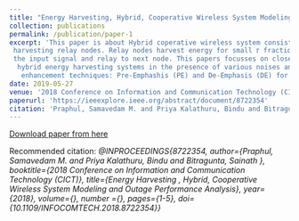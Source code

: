 ```yaml
---
title: "Energy Harvesting, Hybrid, Cooperative Wireless System Modeling and Outage Performance Analysis"
collection: publications
permalink: /publication/paper-1
excerpt: 'This paper is about Hybrid coperative wireless system consisting of analog and digital link with energy
 harvesting relay nodes. Relay nodes harvest energy for small 𝜏 fraction and uses this harvested energy to process
 the input signal and relay to next node. This papers focusses on closed loop form of outage probability of these
  hybrid energy harvesting systems in the presence of various noises and purports the usage of 2 signal
   enhancement techniques: Pre-Emphashis (PE) and De-Emphasis (DE) for lowering the outage probability'
date: 2019-05-27
venue: '2018 Conference on Information and Communication Technology (CICT)'
paperurl: 'https://ieeexplore.ieee.org/abstract/document/8722354'
citation: 'Praphul, Samavedam M. and Priya Kalathuru, Bindu and Bitragunta, Sainath (2019). &quot;Energy Harvesting, Hybrid, Cooperative Wireless System Modeling and Outage Performance Analysis.&quot; <i>2018 Conference on Information and Communication Technology (CICT)</i>. 1(1).'
---
```


[Download paper from here](https://ieeexplore.ieee.org/abstract/document/8722354)

Recommended citation: 
<i>@INPROCEEDINGS{8722354,  author={Praphul, Samavedam M. and Priya Kalathuru, Bindu and Bitragunta, Sainath
},  booktitle={2018 Conference on Information and Communication Technology (CICT)},   title={Energy Harvesting
, Hybrid, Cooperative Wireless System Modeling and Outage Performance Analysis},   year={2018},  volume={},  number
={},  pages={1-5},  doi={10.1109/INFOCOMTECH.2018.8722354}} </i>